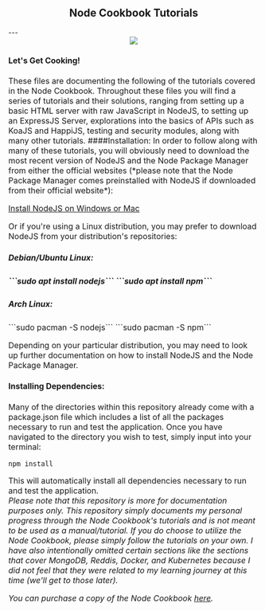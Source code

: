 <h2 style="text-align:center">Node Cookbook Tutorials</h2>
---
<center><image src="./node.jpg"></center>
<font size = "3">
<h4>Let's Get Cooking!</h4>
These files are documenting the following of the tutorials covered in the Node Cookbook.  Throughout these files you will find a series of tutorials and their solutions, ranging from setting up a basic HTML server with raw JavaScript in NodeJS, to setting up an ExpressJS Server, explorations into the basics of APIs such as KoaJS and HappiJS, testing and security modules, along with many other tutorials.
####Installation:
In order to follow along with many of these tutorials, you will obviously need to download the most recent version of NodeJS and the Node Package Manager from either the official websites (*please note that the Node Package Manager comes preinstalled with NodeJS if downloaded from their official website*):

[Install NodeJS on Windows or Mac](https://nodejs.org/en/download/)

Or if you're using a Linux distribution, you may prefer to download NodeJS from your distribution's repositories:

<h5>Debian/Ubuntu Linux:<h5>   
```sudo apt install nodejs```
```sudo apt install npm```

<h5>Arch Linux:</h5>
```sudo pacman -S nodejs```
```sudo pacman -S npm```

Depending on your particular distribution, you may need to look up further documentation on how to install NodeJS and the Node Package Manager.

<h4>Installing Dependencies:</h4>
Many of the directories within this repository already come with a package.json file which includes a list of all the packages necessary to run and test the application.  Once you have navigated to the directory you wish to test, simply input into your terminal:

```npm install```

This will automatically install all dependencies necessary to run and test the application.
<font size="3">
<br>
*Please note that this repository is more for documentation purposes only. This repository simply documents my personal progress through the Node Cookbook's tutorials and is not meant to be used as a manual/tutorial.  If you do choose to utilize the Node Cookbook, please simply follow the tutorials on your own. I have also intentionally omitted certain sections like the sections that cover MongoDB, Reddis, Docker, and Kubernetes because I did not feel that they were related to my learning journey at this time (we'll get to those later).* 

*You can purchase a copy of the Node Cookbook [here](https://www.amazon.com/Node-Cookbook-techniques-server-side-development/dp/1838558756/ref=sr_1_3?dchild=1&keywords=node+cookbook&qid=1623876368&sr=8-3).*